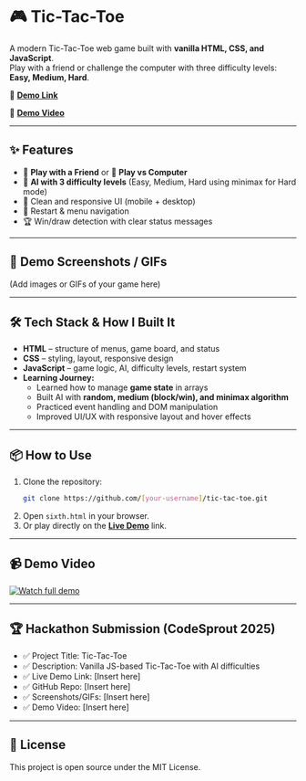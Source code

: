 # 🎮 Tic-Tac-Toe  

A modern Tic-Tac-Toe web game built with **vanilla HTML, CSS, and JavaScript**.  
Play with a friend or challenge the computer with three difficulty levels: **Easy, Medium, Hard**.

 🔗 **[Demo Link](https://rohitveera4096.github.io/Tic-Tac-Toe-Game/)**
 
 🎥 **[Demo Video](#)**  

---

## ✨ Features
- 👫 **Play with a Friend** or 🤖 **Play vs Computer**
- 🧠 **AI with 3 difficulty levels** (Easy, Medium, Hard using minimax for Hard mode)
- 🎨 Clean and responsive UI (mobile + desktop)
- 🔄 Restart & menu navigation
- 🏆 Win/draw detection with clear status messages

---

## 🚀 Demo Screenshots / GIFs
(Add images or GIFs of your game here)

---

## 🛠 Tech Stack & How I Built It
- **HTML** – structure of menus, game board, and status
- **CSS** – styling, layout, responsive design
- **JavaScript** – game logic, AI, difficulty levels, restart system
- **Learning Journey:**  
  - Learned how to manage **game state** in arrays  
  - Built AI with **random, medium (block/win), and minimax algorithm**  
  - Practiced event handling and DOM manipulation  
  - Improved UI/UX with responsive layout and hover effects  

---

## 📦 How to Use
1. Clone the repository:
   ```bash
   git clone https://github.com/[your-username]/tic-tac-toe.git
   ```
2. Open `sixth.html` in your browser.
3. Or play directly on the **[Live Demo](https://rohitveera4096.github.io/Tic-Tac-Toe-Game/)** link.

---

## 📹 Demo Video

[![Watch full demo](demo.gif)](https://youtu.be/qcRaIvW_Gkg)

---

## 🏆 Hackathon Submission (CodeSprout 2025)
- ✅ Project Title: Tic-Tac-Toe  
- ✅ Description: Vanilla JS-based Tic-Tac-Toe with AI difficulties  
- ✅ Live Demo Link: [Insert here]  
- ✅ GitHub Repo: [Insert here]  
- ✅ Screenshots/GIFs: [Insert here]  
- ✅ Demo Video: [Insert here]  

---

## 📜 License
This project is open source under the MIT License.  
